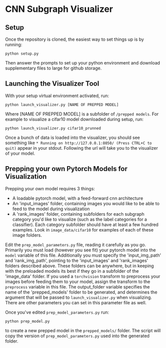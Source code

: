 # CNN Subgraph Visualizer

## Setup

Once the repository is cloned, the easiest way to set things up is by running:

`python setup.py`

Then answer the prompts to set up your python environment and download supplementary files to large for github storage.

## Launching the Visualizer Tool 
With your setup virtual environment activated, run:

`python launch_visualizer.py [NAME OF PREPPED MODEL]`

Where [NAME OF PREPPED MODEL] is a subfolder of `/prepped models`. For example to visualize a cifar10 model downloaded during setup, run:

`python launch_visualizer.py cifar10_prunned`

Once a bunch of data is loaded into the visualizer, you should see something like `* Running on http://127.0.0.1:8050/ (Press CTRL+C to quit)` appear in your stdout. Following the url will take you to the visualizer of your model.

## Prepping your own Pytorch Models for Visualization

Prepping your own model requires 3 things:
  * A loadable pytorch model, with a feed-forward cnn architecture
  * An 'input_images' folder, containing images you would like to be able to feed to the model during visualization
  * A 'rank_images' folder, containing subfolders for each subgraph category you'd like to visualize (such as the label categories for a classifier). Each category subfolder should have at least a few hundred examples.
  Look in `image_data/cifar10` for examples of each of these image folders.
  
Edit the `prep_model_parameters.py` file, reading it carefully as you go. Primarily you must load (however you see fit) your pytorch model into the `model` variable of this file. 
Additionally you must specify the 'input_img_path' and 'rank_img_path', pointing to the 'input_images' and 'rank_images' folders described above. These folders can be anywhere, but in keeping with the preloaded models its best if they go in a subfolder of the 'image_data' folder. If you used a `torchvision` transform to preprocess your images before feeding them to your model, assign the transform to the `preprocess` variable in this file. The output_folder variable specifies the name of the 'prepped_models' folder to be generated, and determines the argument that will be passed to `launch_visualizer.py` when visualizing. There are other parameters you can set in this parameter file as well.

Once you've edited `prep_model_parameters.py` run:

`python prep_model.py`

to create a new prepped model in the `prepped_models/` folder. The script will copy the version of `prep_model_parameters.py` used into the generated folder.
